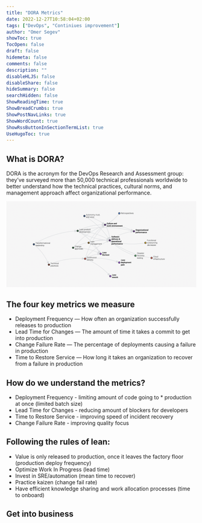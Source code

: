 ```yaml
---
title: "DORA Metrics"
date: 2022-12-27T10:58:04+02:00
tags: ["DevOps", "Continiues improvement"]
author: "Omer Segev"
showToc: true
TocOpen: false
draft: false
hidemeta: false
comments: false
description: ""
disableHLJS: false
disableShare: false
hideSummary: false
searchHidden: false
ShowReadingTime: true
ShowBreadCrumbs: true
ShowPostNavLinks: true
ShowWordCount: true
ShowRssButtonInSectionTermList: true
UseHugoToc: true
---
```


## What is DORA?
DORA is the acronym for the DevOps Research and Assessment group: they’ve surveyed more than 50,000 technical professionals worldwide to better understand how the technical practices, cultural norms, and management approach affect organizational performance.

![Dora addoption flow](/software-delivery-performance-relationships.png)


## The four key metrics we measure

* Deployment Frequency — How often an organization successfully releases to production
* Lead Time for Changes — The amount of time it takes a commit to get into production
* Change Failure Rate — The percentage of deployments causing a failure in production
* Time to Restore Service — How long it takes an organization to recover from a failure in production

## How do we understand the metrics?
* Deployment Frequency - limiting amount of code going to * production at once (limited batch size)
* Lead Time for Changes - reducing amount of blockers for developers
* Time to Restore Service - improving speed of incident recovery
* Change Failure Rate - improving quality focus


## Following the rules of lean:
* Value is only released to production, once it leaves the factory floor (production deploy frequency)
* Optimize Work In Progress (lead time)
* Invest in SRE/automation (mean time to recover)
* Practice kaizen (change fail rate)
* Have efficient knowledge sharing and work allocation processes (time to onboard)

## Get into business
